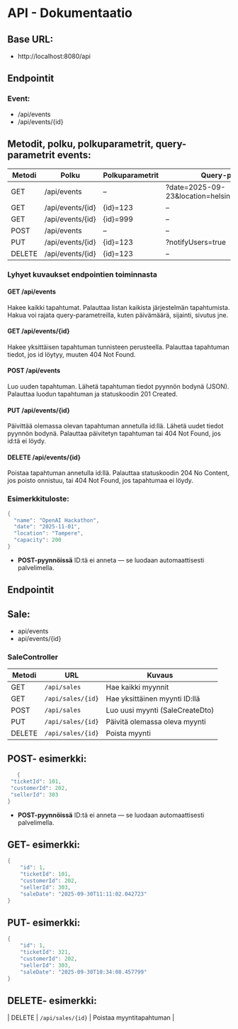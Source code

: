 # API - Dokumentaatio

## Base URL: 

- http://localhost:8080/api 

## Endpointit

### Event: 

- /api/events
- /api/events/{id}

## Metodit, polku, polkuparametrit, query-parametrit events:

| Metodi | Polku | Polkuparametrit | Query-parametrit |
|--------|-------|----------------|-----------------|
| GET    | /api/events | – | ?date=2025-09-23&location=helsinki&page=2&limit=10 |
| GET    | /api/events/{id} | {id}=123 | – |
| GET    | /api/events/{id} | {id}=999 | – |
| POST   | /api/events | – | – |
| PUT    | /api/events/{id} | {id}=123 | ?notifyUsers=true |
| DELETE | /api/events/{id} | {id}=123 | – |

### Lyhyet kuvaukset endpointien toiminnasta

#### GET /api/events
Hakee kaikki tapahtumat. Palauttaa listan kaikista järjestelmän tapahtumista. Hakua voi rajata query-parametreilla, kuten päivämäärä, sijainti, sivutus jne.

#### GET /api/events/{id}
Hakee yksittäisen tapahtuman tunnisteen perusteella. Palauttaa tapahtuman tiedot, jos id löytyy, muuten 404 Not Found.

#### POST /api/events
Luo uuden tapahtuman. Lähetä tapahtuman tiedot pyynnön bodynä (JSON). Palauttaa luodun tapahtuman ja statuskoodin 201 Created.

#### PUT /api/events/{id}
Päivittää olemassa olevan tapahtuman annetulla id:llä. Lähetä uudet tiedot pyynnön bodynä. Palauttaa päivitetyn tapahtuman tai 404 Not Found, jos id:tä ei löydy.

#### DELETE /api/events/{id}
Poistaa tapahtuman annetulla id:llä. Palauttaa statuskoodin 204 No Content, jos poisto onnistuu, tai 404 Not Found, jos tapahtumaa ei löydy.

### Esimerkkituloste:

```java
{
  "name": "OpenAI Hackathon",
  "date": "2025-11-01",
  "location": "Tampere",
  "capacity": 200
}
```
- **POST-pyynnöissä** ID:tä ei anneta — se luodaan automaattisesti palvelimella.

## Endpointit

## Sale: 

- api/events
- api/events/{id}

### SaleController

| Metodi | URL | Kuvaus |
|--------|-----|--------|
| GET    | `/api/sales` | Hae kaikki myynnit |
| GET    | `/api/sales/{id}` | Hae yksittäinen myynti ID:llä |
| POST   | `/api/sales` | Luo uusi myynti (SaleCreateDto) |
| PUT    | `/api/sales/{id}` | Päivitä olemassa oleva myynti |
| DELETE | `/api/sales/{id}` | Poista myynti |


 ## POST- esimerkki:

 ```java
    {
  "ticketId": 101,
  "customerId": 202,
  "sellerId": 303
}
```
- **POST-pyynnöissä** ID:tä ei anneta — se luodaan automaattisesti palvelimella.

## GET- esimerkki:

```java
{
    "id": 1,
    "ticketId": 101,
    "customerId": 202,
    "sellerId": 303,
    "saleDate": "2025-09-30T11:11:02.042723"
}
```

## PUT- esimerkki:
```java
{
    "id": 1,
    "ticketId": 321,
    "customerId": 202,
    "sellerId": 303,
    "saleDate": "2025-09-30T10:34:08.457799"
}
```

## DELETE- esimerkki:

| DELETE | `/api/sales/{id}` | Poistaa myyntitapahtuman | 



